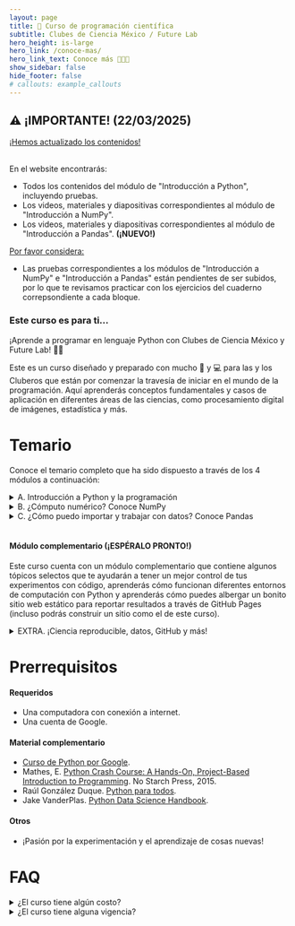 ```yaml
---
layout: page
title: 🧬 Curso de programación científica
subtitle: Clubes de Ciencia México / Future Lab
hero_height: is-large
hero_link: /conoce-mas/
hero_link_text: Conoce más 👩🏽‍💻
show_sidebar: false
hide_footer: false
# callouts: example_callouts
---
```


<div class="notification is-link">
  <h2 class="has-text-white">⚠️ ¡IMPORTANTE! (22/03/2025)</h2>

  <u>¡Hemos actualizado los contenidos!</u><br><br>

  <p>En el website encontrarás:</p>
  <ul>
    <li>Todos los contenidos del módulo de "Introducción a Python", incluyendo pruebas.</li>
    <li>Los videos, materiales y diapositivas correspondientes al módulo de "Introducción a NumPy".</li>
    <li>Los videos, materiales y diapositivas correspondientes al módulo de "Introducción a Pandas". <b>(¡NUEVO!)</b></li>
  </ul>
  
  <u>Por favor considera:</u>
  <ul>
    <li>Las pruebas correspondientes a los módulos de "Introducción a NumPy" e "Introducción a Pandas" están pendientes de ser subidos, por lo que te revisamos practicar con los ejercicios del cuaderno correpsondiente a cada bloque.</li>
  </ul>
</div>

### Este curso es para ti...

¡Aprende a programar en lenguaje Python con Clubes de Ciencia México y Future Lab! 🐍🚀

Este es un curso diseñado y preparado con mucho 💙 y 💻 para las y los Cluberos que están por comenzar la travesía de iniciar en el mundo de la programación. Aquí aprenderás conceptos fundamentales y casos de aplicación en diferentes áreas de las ciencias, como procesamiento digital de imágenes, estadística y más.


# Temario

Conoce el temario completo que ha sido dispuesto a través de los 4 módulos a continuación:

<details>
  <summary>A. Introducción a Python y la programación</summary>  
  <ul>
    <li>¿Qué es programar?</li>
    <li>¿Qué es y por qué Python?</li>
    <li>Introducción al entorno de trabajo → Google Colab + Markdown</li>
    <li>I/O - ¡Hola mundo!</li>
    <li>Variables, tipos y conversión</li>
    <li>Operaciones básicas</li>
    <li>Condicionales</li>
    <li>Listas y tuplas</li>
    <li>Ciclos</li>
    <li>Diccionarios</li>
    <li>Funciones</li>
    <li>Módulos y paquetes</li>
    <br>
  </ul>
</details>

<details>
  <summary>B. ¿Cómputo numérico? Conoce <a src="https://www.nature.com/articles/s41586-020-2649-2" target="_blank">NumPy</a></summary>
  <ul>
    <li>Introducción a <a src="https://www.nature.com/articles/s41586-020-2649-2" target="_blank">NumPy</a></li>
    <li>Atributos, tamaño y forma</li>
    <li>Indexación y slicing</li>
    <li>Operaciones básicas, broadcasting</li>
    <li>Valores únicos y cuentas</li>
    <li>Matrices en NumPy</li>
    <li>Trasposición, aplanamiento y reversa</li>
    <li>Módulo random</li>
    <li>Módulo de álgebra lineal</li>
    <li>Conoce SciPy</li>
    <br>
  </ul>
</details>

<details>
  <summary>C. ¿Cómo puedo importar y trabajar con datos? Conoce Pandas</summary>
  <ul>
    <li>Introducción a Pandas</li>
    <li>Dónde encontrar datos</li>
    <li>Carga de datos de diferentes formatos</li>
    <li>Series y DataFrames</li>
    <li>Revisando los datos</li>
    <li>Selección de datos por columna</li>
    <li>Selección de datos por posición</li>
    <li>Operaciones básicas: Estadísticos</li>
    <li>Operaciones básicas: Apply</li>
    <li>Unión de datos: Concatenación</li>
    <br>
  </ul>
</details>
<br>

#### Módulo complementario (¡ESPÉRALO PRONTO!)

Este curso cuenta con un módulo complementario que contiene algunos tópicos selectos que te ayudarán a tener un mejor control de tus experimentos con código, aprenderás cómo funcionan diferentes entornos de computación con Python y aprenderás cómo puedes albergar un bonito sitio web estático para reportar resultados a través de GitHub Pages (incluso podrás construir un sitio como el de este curso).

 <details>
  <summary>EXTRA. ¡Ciencia reproducible, datos, GitHub y más!</summary>
  <ul>
    <li>Ambientes de computación:</li>
    <ul>
      <li>Instalación de Python y Anaconda</li>
      <li>El ecosistema de Jupyter</li>
    </ul>
    <li>Dónde encontrar datos</li>
    <li>Ciencia reproducible → Semillas aleatorias</li>
    <li>Visualización</li>
    <ul>
      <li>Filosofía</li>
      <li>Diagramas básicos</li>
    </ul>
    <li>GitHub y repositorios</li>
    <ul>
      <li>Creación de repositorios</li>
      <li>GitHub Pages</li>
    </ul>
    <li>GitHub Student Developer Pack</li>
  </ul>
</details>

# Prerrequisitos

#### Requeridos

- Una computadora con conexión a internet.
- Una cuenta de Google.

#### Material complementario

- [Curso de Python por Google](https://developers.google.com/edu/python/).
- Mathes, E. [Python Crash Course: A Hands-On, Project-Based Introduction to Programming](https://nostarch.com/pythoncrashcourse/). No Starch Press, 2015. 
- Raúl González Duque. [Python para todos](https://launchpadlibrarian.net/18980633/Python%20para%20todos.pdf).
- Jake VanderPlas. [Python Data Science Handbook](https://jakevdp.github.io/PythonDataScienceHandbook/).


#### Otros

- ¡Pasión por la experimentación y el aprendizaje de cosas nuevas!

# FAQ

<details>
  <summary>¿El curso tiene algún costo?</summary>
  No, ninguno. Siéntete en la libertad de consumir el curso de manera gratuita y a tu ritmo, pues lo hemos preparado con mucho gusto para ti.
</details>

<details>
  <summary>¿El curso tiene alguna vigencia?</summary>
  No. Una vez se haya liberado el curso, tenemos la intención de que siga siendo útil el mayor tiempo posible. Queremos apoyar a las siguienes generaciones con este curso complementario.
</details>

